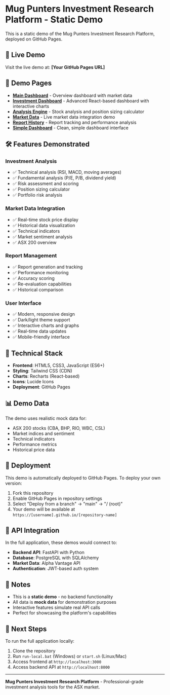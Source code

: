 # Mug Punters Investment Research Platform - Static Demo

This is a static demo of the Mug Punters Investment Research Platform, deployed on GitHub Pages.

## 🚀 Live Demo

Visit the live demo at: **[Your GitHub Pages URL]**

## 📱 Demo Pages

- **[Main Dashboard](index.html)** - Overview dashboard with market data
- **[Investment Dashboard](investment-dashboard-demo.html)** - Advanced React-based dashboard with interactive charts
- **[Analysis Engine](analysis-demo.html)** - Stock analysis and position sizing calculator
- **[Market Data](market-data-demo.html)** - Live market data integration demo
- **[Report History](report-history-demo.html)** - Report tracking and performance analysis
- **[Simple Dashboard](simple-dashboard-demo.html)** - Clean, simple dashboard interface

## 🛠️ Features Demonstrated

### Investment Analysis
- ✅ Technical analysis (RSI, MACD, moving averages)
- ✅ Fundamental analysis (P/E, P/B, dividend yield)
- ✅ Risk assessment and scoring
- ✅ Position sizing calculator
- ✅ Portfolio risk analysis

### Market Data Integration
- ✅ Real-time stock price display
- ✅ Historical data visualization
- ✅ Technical indicators
- ✅ Market sentiment analysis
- ✅ ASX 200 overview

### Report Management
- ✅ Report generation and tracking
- ✅ Performance monitoring
- ✅ Accuracy scoring
- ✅ Re-evaluation capabilities
- ✅ Historical comparison

### User Interface
- ✅ Modern, responsive design
- ✅ Dark/light theme support
- ✅ Interactive charts and graphs
- ✅ Real-time data updates
- ✅ Mobile-friendly interface

## 🔧 Technical Stack

- **Frontend**: HTML5, CSS3, JavaScript (ES6+)
- **Styling**: Tailwind CSS (CDN)
- **Charts**: Recharts (React-based)
- **Icons**: Lucide Icons
- **Deployment**: GitHub Pages

## 📊 Demo Data

The demo uses realistic mock data for:
- ASX 200 stocks (CBA, BHP, RIO, WBC, CSL)
- Market indices and sentiment
- Technical indicators
- Performance metrics
- Historical price data

## 🚀 Deployment

This demo is automatically deployed to GitHub Pages. To deploy your own version:

1. Fork this repository
2. Enable GitHub Pages in repository settings
3. Select "Deploy from a branch" → "main" → "/ (root)"
4. Your demo will be available at `https://[username].github.io/[repository-name]`

## 🔗 API Integration

In the full application, these demos would connect to:
- **Backend API**: FastAPI with Python
- **Database**: PostgreSQL with SQLAlchemy
- **Market Data**: Alpha Vantage API
- **Authentication**: JWT-based auth system

## 📝 Notes

- This is a **static demo** - no backend functionality
- All data is **mock data** for demonstration purposes
- Interactive features simulate real API calls
- Perfect for showcasing the platform's capabilities

## 🎯 Next Steps

To run the full application locally:
1. Clone the repository
2. Run `run-local.bat` (Windows) or `start.sh` (Linux/Mac)
3. Access frontend at `http://localhost:3000`
4. Access backend API at `http://localhost:8000`

---

**Mug Punters Investment Research Platform** - Professional-grade investment analysis tools for the ASX market.
